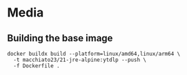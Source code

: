 # Media

## Building the base image

```shell
docker buildx build --platform=linux/amd64,linux/arm64 \
  -t macchiato23/21-jre-alpine:ytdlp --push \
  -f Dockerfile .
```
